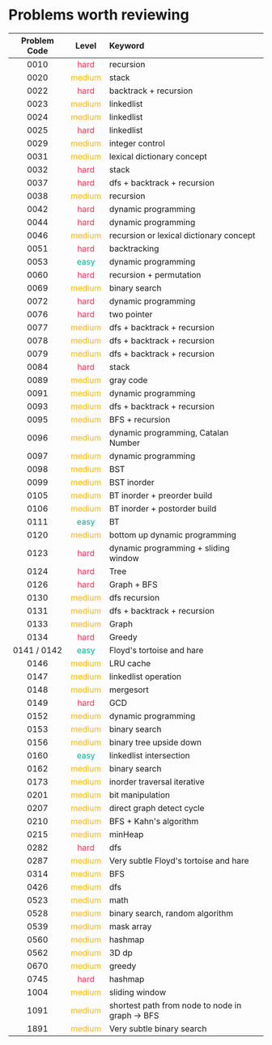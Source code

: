 # Problems worth reviewing

| Problem Code |                Level                | Keyword                                         |
| :----------: | :---------------------------------: | :---------------------------------------------- |
|     0010     |  <font color="#FF2D55">hard</font>  | recursion                                       |
|     0020     | <font color="#FFB800">medium</font> | stack                                           |
|     0022     |  <font color="#FF2D55">hard</font>  | backtrack + recursion                           |
|     0023     | <font color="FFB800">medium</font>  | linkedlist                                      |
|     0024     | <font color="FFB800">medium</font>  | linkedlist                                      |
|     0025     |  <font color="FF2D55">hard</font>   | linkedlist                                      |
|     0029     | <font color="FFB800">medium</font>  | integer control                                 |
|     0031     | <font color="FFB800">medium</font>  | lexical dictionary concept                      |
|     0032     |  <font color="FF2D55">hard</font>   | stack                                           |
|     0037     |  <font color="FF2D55">hard</font>   | dfs + backtrack + recursion                     |
|     0038     | <font color="FFB800">medium</font>  | recursion                                       |
|     0042     |  <font color="#FF2D55">hard</font>  | dynamic programming                             |
|     0044     |  <font color="#FF2D55">hard</font>  | dynamic programming                             |
|     0046     | <font color="FFB800">medium</font>  | recursion or lexical dictionary concept         |
|     0051     |  <font color="#FF2D55">hard</font>  | backtracking                                    |
|     0053     |  <font color="00AF9B">easy</font>   | dynamic programming                             |
|     0060     |  <font color="#FF2D55">hard</font>  | recursion + permutation                         |
|     0069     | <font color="FFB800">medium</font>  | binary search                                   |
|     0072     |  <font color="#FF2D55">hard</font>  | dynamic programming                             |
|     0076     |  <font color="#FF2D55">hard</font>  | two pointer                                     |
|     0077     | <font color="FFB800">medium</font>  | dfs + backtrack + recursion                     |
|     0078     | <font color="FFB800">medium</font>  | dfs + backtrack + recursion                     |
|     0079     | <font color="FFB800">medium</font>  | dfs + backtrack + recursion                     |
|     0084     |  <font color="#FF2D55">hard</font>  | stack                                           |
|     0089     | <font color="FFB800">medium</font>  | gray code                                       |
|     0091     | <font color="FFB800">medium</font>  | dynamic programming                             |
|     0093     | <font color="FFB800">medium</font>  | dfs + backtrack + recursion                     |
|     0095     | <font color="FFB800">medium</font>  | BFS + recursion                                 |
|     0096     | <font color="FFB800">medium</font>  | dynamic programming, Catalan Number             |
|     0097     | <font color="FFB800">medium</font>  | dynamic programming                             |
|     0098     | <font color="FFB800">medium</font>  | BST                                             |
|     0099     | <font color="FFB800">medium</font>  | BST inorder                                     |
|     0105     | <font color="FFB800">medium</font>  | BT inorder + preorder build                     |
|     0106     | <font color="FFB800">medium</font>  | BT inorder + postorder build                    |
|     0111     |  <font color="00AF9B">easy</font>   | BT                                              |
|     0120     | <font color="FFB800">medium</font>  | bottom up dynamic programming                   |
|     0123     |  <font color="#FF2D55">hard</font>  | dynamic programming + sliding window            |
|     0124     |  <font color="#FF2D55">hard</font>  | Tree                                            |
|     0126     |  <font color="#FF2D55">hard</font>  | Graph + BFS                                     |
|     0130     | <font color="FFB800">medium</font>  | dfs recursion                                   |
|     0131     | <font color="FFB800">medium</font>  | dfs + backtrack + recursion                     |
|     0133     | <font color="FFB800">medium</font>  | Graph                                           |
|     0134     |  <font color="#FF2D55">hard</font>  | Greedy                                          |
| 0141 / 0142  |  <font color="00AF9B">easy</font>   | Floyd's tortoise and hare                       |
|     0146     | <font color="FFB800">medium</font>  | LRU cache                                       |
|     0147     | <font color="FFB800">medium</font>  | linkedlist operation                            |
|     0148     | <font color="FFB800">medium</font>  | mergesort                                       |
|     0149     |  <font color="#FF2D55">hard</font>  | GCD                                             |
|     0152     | <font color="FFB800">medium</font>  | dynamic programming                             |
|     0153     | <font color="FFB800">medium</font>  | binary search                                   |
|     0156     | <font color="FFB800">medium</font>  | binary tree upside down                         |
|     0160     |  <font color="00AF9B">easy</font>   | linkedlist intersection                         |
|     0162     | <font color="FFB800">medium</font>  | binary search                                   |
|     0173     | <font color="FFB800">medium</font>  | inorder traversal iterative                     |
|     0201     | <font color="FFB800">medium</font>  | bit manipulation                                |
|     0207     | <font color="FFB800">medium</font>  | direct graph detect cycle                       |
|     0210     | <font color="FFB800">medium</font>  | BFS + Kahn's algorithm                          |
|     0215     | <font color="FFB800">medium</font>  | minHeap                                         |
|     0282     |  <font color="#FF2D55">hard</font>  | dfs                                             |
|     0287     | <font color="FFB800">medium</font>  | Very subtle Floyd's tortoise and hare           |
|     0314     | <font color="FFB800">medium</font>  | BFS                                             |
|     0426     | <font color="FFB800">medium</font>  | dfs                                             |
|     0523     | <font color="FFB800">medium</font>  | math                                            |
|     0528     | <font color="FFB800">medium</font>  | binary search, random algorithm                 |
|     0539     | <font color="FFB800">medium</font>  | mask array                                      |
|     0560     | <font color="FFB800">medium</font>  | hashmap                                         |
|     0562     | <font color="FFB800">medium</font>  | 3D dp                                           |
|     0670     | <font color="FFB800">medium</font>  | greedy                                          |
|     0745     |  <font color="#FF2D55">hard</font>  | hashmap                                         |
|     1004     | <font color="FFB800">medium</font>  | sliding window                                  |
|     1091     | <font color="FFB800">medium</font>  | shortest path from node to node in graph -> BFS |
|     1891     | <font color="FFB800">medium</font>  | Very subtle binary search                       |

